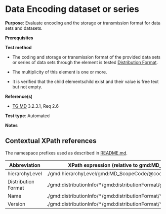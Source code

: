 # Data Encoding dataset or series

**Purpose**: Evaluate encoding and the storage or transmission format for data sets and datasets.

**Prerequisites**

**Test method**

* The coding and storage or transmission format of the provided 
data sets or series of data sets through the element is tested [Distribution Format](#distributionFormat).

* The multiplicity of this element is one or more.

* It is verified that the child elementschild exist and their value is free text but not empty.

**Reference(s)**	 
* [TG MD](http://inspire.ec.europa.eu/id/ats/metadata/2.0/isdss/README#ref_TG_MD) 3.2.3.1, Req 2.6

**Test type**: Automated

**Notes**


## Contextual XPath references

The namespace prefixes used as described in [README.md](http://inspire.ec.europa.eu/id/ats/metadata/2.0/isdss/README#namespaces).

Abbreviation                                   |  XPath expression (relative to gmd:MD_Metadata)
-----------------------------------------------| ------------------------------------------------------------------
<a name="hierarchyLevel"></a> hierarchyLevel | ./gmd:hierarchyLevel/gmd:MD_ScopeCode/@codeListValue
<a name="distributionFormat"></a> Distribution Format  | ./gmd:distributionInfo/\*/gmd:distributionFormat/gmd:MD_Format
<a name="name"></a> Name  | ./gmd:distributionInfo/\*/gmd:distributionFormat/\*/gmd:name/text()
<a name="version"></a> Version  | ./gmd:distributionInfo/\*/gmd:distributionFormat/\*/gmd:version/text()
